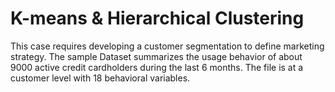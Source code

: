 # K-means & Hierarchical Clustering 

This case requires developing a customer segmentation to define marketing strategy. The sample Dataset summarizes the usage behavior of about 9000 active credit cardholders during the last 6 months. The file is at a customer level with 18 behavioral variables.
